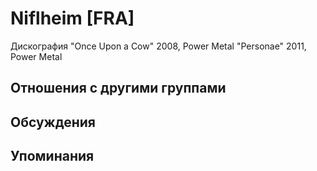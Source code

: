# Niflheim [FRA]

Дискография
"Once Upon a Cow" 2008, Power Metal
"Personae" 2011, Power Metal

## Отношения с другими группами


## Обсуждения


## Упоминания

